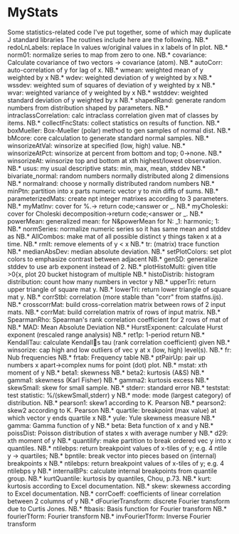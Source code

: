# MyStats
Some statistics-related code I've put together, some of which may duplicate J standard libraries
The routines include here are the following.
NB.* redoLnLabels: replace ln values w/original values in x labels of ln plot.
NB.* norm01: normalize series to map from zero to one.
NB.* covariance: Calculate covariance of two vectors -> covariance (atom).
NB.* autoCorr: auto-correlation of y for lag of x.
NB.* wmean: weighted mean of y weighted by x
NB.* wdev: weighted deviation of y weighted by x
NB.* wssdev: weighted sum of squares of deviation of y weighted by x
NB.* wvar: weighted variance of y weighted by x
NB.* wstddev: weighted standard deviation of y weighted by x
NB.* shapedRand: generate random numbers from distribution shaped by parameters.
NB.* intraclassCorrelation: calc intraclass correlation given mat of classes by items.
NB.* collectFncStats: collect statistics on results of function.
NB.* boxMueller: Box-Mueller (polar) method to gen samples of normal dist.
NB.* bMcore: core calculation to generate standard normal samples.
NB.* winsorizeAtVal: winsorize at specified (low, high) value.
NB.* winsorizeAtPct: winsorize at percent from bottom and top; 0->none.
NB.* winsorizeAt: winsorize top and bottom at xth highest/lowest observation.
NB.* usus: my usual descriptive stats: min, max, mean, stddev
NB.* bivariate_normal: random numbers normally distributed along 2 dimensions
NB.* normalrand: choose y normally distributed random numbers
NB.* minPtn: partition into x parts numeric vector y to min diffs of sums.
NB.* parameterizedMats: create npt integer matrixes according to 3 parameters.
NB.* myMatInv: cover for %.-> return code;<answer or _.
NB.* myCholeski: cover for Choleski decomposition->return code;<answer or _.
NB.* powerMean: generalized mean: for N&powerMean for N: _1: harmonic; 1:
NB.* normSeries: normalize numeric series so it has same mean and stddev as
NB.* AllCombos: make mat of all possible distinct y things taken x at a time.
NB.* rmlt: remove elements of y < x
NB.* tr: (matrix) trace function
NB.* medianAbsDev: median absolute deviation.
NB.* setPlotColors: set plot colors to emphasize contrast between adjacent
NB.* genSD: generalize stddev to use arb exponent instead of 2.
NB.* plotHistoMulti: given title >0{x, plot 20 bucket histogram of multiple
NB.* histoDistrib: histogram distribution: count how many numbers in vector y
NB.* upperTri: return upper triangle of square mat y.
NB.* lowerTri: return lower triangle of square mat y.
NB.* corrStbl: correlation (more stable than "corr" from statfns.ijs).
NB.* crosscorrMat: build cross-correlation matrix between rows of 2 input mats.
NB.* corrMat: build correlation matrix of rows of input matrix.
NB.* SpearmanRho: Spearman's rank correlation coefficient for 2 rows of mat of
NB.* MAD: Mean Absolute Deviation
NB.* HurstExponent: calculate Hurst exponent (rescaled range analysis)
NB.* ret1p: 1-period return
NB.* KendallTau: calculate Kendalls tau (rank correlation coefficient) given
NB.* winsorize: cap high and low outliers of vec y at x (low, high) level(s).
NB.* fr: Nub frequencies
NB.* frtab: Frequency table
NB.* ptPairUp: pair up numbers x apart->complex nums for point (dot) plot.
NB.* mstat: xth moment of y
NB.* beta1: skewness
NB.* beta2: kurtosis (A&S)
NB.* gamma1:  skewness (Karl Fisher)
NB.* gamma2: kurtosis excess
NB.* skewSmall: skew for small sample.
NB.* stderr: standard error
NB.* teststat: test statistic: %/(skewSmall,stderr) y
NB.* mode: mode (largest category) of distribution.
NB.* pearson1: skew1 according to K. Pearson
NB.* pearson2: skew2 according to K. Pearson
NB.* quartile: breakpoint (max value) at which vector y ends quartile x
NB.* yule: Yule skewness measure
NB.* gamma: Gamma function of y
NB.* beta: Beta function of x and y
NB.* poissDist: Poisson distribution of states x with average number y
NB.* d29: xth moment of y
NB.* quantilify: make partition to break ordered vec y into x quantiles.
NB.* ntilebps: return breakpoint values of x-tiles of y; e.g. 4 ntile y -> quartiles;
NB.* bpntile: break vector into pieces based on (internal) breakpoints x
NB.* ntilebps: return breakpoint values of x-tiles of y; e.g. 4 ntilebps y
NB.* internalBPs: calculate internal breakpoints from quantile group.
NB.* kurtQuantile: kurtosis by quantiles, Chou, p.73.
NB.* kurt: kurtosis according to Excel documentation.
NB.* skew: skewness according to Excel documentation.
NB.* corrCoeff: coefficients of linear correlation between 2 columns of y
NB.* dFourierTransform: discrete Fourier transform due to Curtis Jones.
NB.* ftbasis: Basis function for Fourier transform
NB.* fourierTform: Fourier transform
NB.* invFourierTform: Inverse Fourier transform
